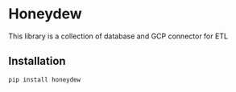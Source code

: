 # Honeydew
This library is a collection of database and GCP connector for ETL

## Installation
```
pip install honeydew
```

